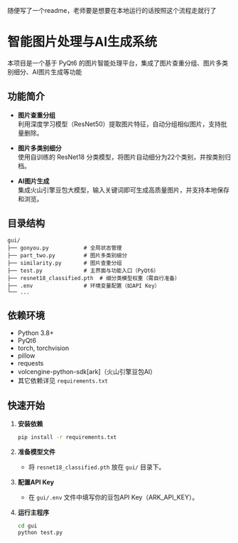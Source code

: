 随便写了一个readme，老师要是想要在本地运行的话按照这个流程走就行了

# 智能图片处理与AI生成系统

本项目是一个基于 PyQt6 的图片智能处理平台，集成了图片查重分组、图片多类别细分、AI图片生成等功能

## 功能简介

- **图片查重分组**  
  利用深度学习模型（ResNet50）提取图片特征，自动分组相似图片，支持批量删除。

- **图片多类别细分**  
  使用自训练的 ResNet18 分类模型，将图片自动细分为22个类别，并按类别归档。

- **AI图片生成**  
  集成火山引擎豆包大模型，输入关键词即可生成高质量图片，并支持本地保存和浏览。

## 目录结构

```
gui/
├── gonyou.py           # 全局状态管理
├── part_two.py         # 图片多类别细分
├── similarity.py       # 图片查重分组
├── test.py             # 主界面与功能入口（PyQt6）
├── resnet18_classified.pth  # 细分类模型权重（需自行准备）
├── .env                # 环境变量配置（如API Key）
└── ...
```

## 依赖环境

- Python 3.8+
- PyQt6
- torch, torchvision
- pillow
- requests
- volcengine-python-sdk[ark]（火山引擎豆包AI）
- 其它依赖详见 `requirements.txt`

## 快速开始

1. **安装依赖**
   ```bash
   pip install -r requirements.txt
   ```

2. **准备模型文件**
   - 将 `resnet18_classified.pth` 放在 `gui/` 目录下。

3. **配置API Key**
   - 在 `gui/.env` 文件中填写你的豆包API Key（ARK_API_KEY）。

4. **运行主程序**
   ```bash
   cd gui
   python test.py
   ```
